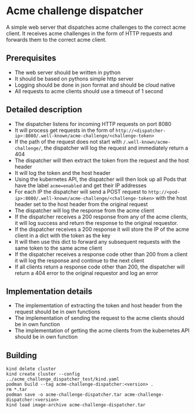 # Acme challenge dispatcher
A simple web server that dispatches acme challenges to the correct acme client.
It receives acme challenges in the form of HTTP requests and forwards them to the correct acme client.

## Prerequisites
* The web server should be written in python
* It should be based on pythons simple http server
* Logging should be done in json format and should be cloud native
* All requests to acme clients should use a timeout of 1 second

## Detailed description
* The dispatcher listens for incoming HTTP requests on port 8080
* It will process get requests in the form of `http://<dispatcher-ip>:8080/.well-known/acme-challenge/<challenge-token>`
* If the path of the request does not start with `/.well-known/acme-challenge/`, the dispatcher will log the request and immediately return a 404
* The dispatcher will then extract the token from the request and the host header
* It will log the token and the host header
* Using the kubernetes API, the dispatcher will then look up all Pods that have the label `acme=enabled` and get their IP addresses
* For each IP the dispatcher will send a POST request to `http://<pod-ip>:8080/.well-known/acme-challenge/<challenge-token>` with the host header set to the host header from the original request
* The dispatcher will log the response from the acme client
* If the dispatcher receives a 200 response from any of the acme clients, it will log success and return the response to the original requestor.
* If the dispatcher receives a 200 response it will store the IP of the acme client in a dict with the token as the key
* It will then use this dict to forward any subsequent requests with the same token to the same acme client
* If the dispatcher receives a response code other than 200 from a client it will log the response and continue to the next client
* If all clients return a response code other than 200, the dispatcher will return a 404 error to the original requestor and log an error

## Implementation details
* The implementation of extracting the token and host header from the request should be in own functions
* The implementation of sending the request to the acme clients should be in own function
* The implementation of getting the acme clients from the kubernetes API should be in own function

## Building
```
kind delete cluster
kind create cluster --config ../acme_challenge_dispatcher_test/kind.yaml
podman build --tag acme-challenge-dispatcher:<version> .
rm *.tar
podman save -o acme-challenge-dispatcher.tar acme-challenge-dispatcher:<version>
kind load image-archive acme-challenge-dispatcher.tar
```